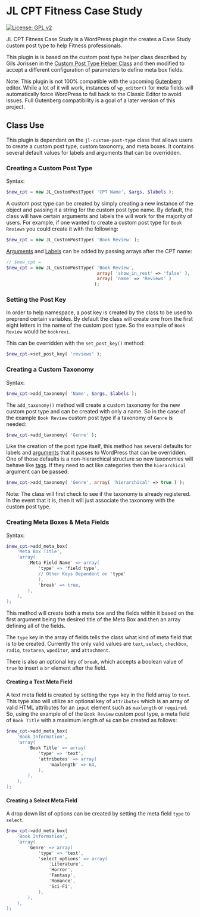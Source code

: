 # JL CPT Fitness Case Study

[![License: GPL v2](https://img.shields.io/badge/License-GPL%20v2-blue.svg?style=plastic)](https://www.gnu.org/licenses/old-licenses/gpl-2.0.en.html)

JL CPT Fitness Case Study is a WordPress plugin the creates a Case Study custom post type to help Fitness professionals.

This plugin is is based on the custom post type helper class described by Gils Jorissen in the [Custom Post Type Helper Class](https://code.tutsplus.com/articles/custom-post-type-helper-class--wp-25104) and then modified to accept a different configuration of parameters to define meta box fields.

Note: This plugin is not 100% compatible with the upcoming [Gutenberg](https://github.com/WordPress/gutenberg) editor. While a lot of it will work, instances of `wp_editor()` for meta fields will automatically force WordPress to fall back to the Classic Editor to avoid issues. Full Gutenberg compatibility is a goal of a later version of this project.

## Class Use
This plugin is dependant on the `jl-custom-post-type` class that allows users to create a custom post type, custom taxonomy, and meta boxes. It contains several default values for labels and arguments that can be overridden.

### Creating a Custom Post Type
Syntax:
```php
$new_cpt = new JL_CustomPostType( 'CPT Name', $args, $labels );
```

A custom post type can be created by simply creating a new instance of the object and passing it a string for the custom post type name. By default, the class will have certain arguments and labels the will work for the majority of users. For example, if one wanted to create a custom post type for `Book Reviews` you could create it with the following:

```php
$new_cpt = new JL_CustomPostType( 'Book Review' );
```

[Arguments](https://developer.wordpress.org/reference/functions/register_post_type/#parameters) and [Labels](https://developer.wordpress.org/reference/functions/get_post_type_labels/#description) can be added by passing arrays after the CPT name:

```php
// $new_cpt = 
$new_cpt = new JL_CustomPostType( 'Book Review', 
                                  array( 'show_in_rest' => 'false' ), 
                                  array( 'name' => 'Reviews' )
                                 );
```

### Setting the Post Key
In order to help namespace, a post key is created by the class to be used to preprend certain variables. By default the class will create one from the first eight letters in the name of the custom post type. So the example of `Book Review` would be `bookrevi`.

This can be overridden with the `set_post_key()` method:

```php
$new_cpt->set_post_key( 'reviews' );
```

### Creating a Custom Taxonomy
Syntax:

```php
$new_cpt->add_taxonomy( 'Name', $args, $labels );
```

The `add_taxonomy()` method will create a custom taxonomy for the new custom post type and can be created with only a name. So in the case of the example `Book Review` custom post type if a taxonomy of `Genre` is needed:

```php
$new_cpt->add_taxonomy( 'Genre' );
``` 
 
 Like the creation of the post type itself, this method has several defaults for labels and [arguments](https://developer.wordpress.org/reference/functions/register_taxonomy/#parameters) that it passes to WordPress that can be overridden. One of those defaults is a non-hierarchical structure so new taxonomies will behave like [tags](http://www.wpbeginner.com/glossary/tag/). If they need to act like categories then the `hierarchical` argument can be passed:
 
 ```php
$new_cpt->add_taxonomy( 'Genre', array( 'hierarchical' => true ) );
```

Note: The class will first check to see if the taxonomy is already registered. In the event that it is, then it will just associate the taxonomy with the custom post type.

### Creating Meta Boxes & Meta Fields

Syntax:

```php
$new_cpt->add_meta_box(
    'Meta Box Title',
    'array(
        'Meta Field Name' => array(
            'type' => 'field type',
            // Other Keys Dependent on 'type'
            ),
            'break' => true,
        ),
    ),
);
```

This method will create both a meta box and the fields within it based on the first argument being the desired title of the Meta Box and then an array defining all of the fields.

The `type` key in the array of fields tells the class what kind of meta field that is to be created. Currently the only valid values are `text`, `select`, `checkbox`, `radio`, `textarea`, `wpeditor`, and `attachment`.

There is also an optional key of `break`, which accepts a boolean value  of `true` to insert a `br` element after the field.

#### Creating a Text Meta Field

A text meta field is created by setting the `type` key in the field array to `text`. This type also will utilize an optional key of `attributes` which is an array of valid HTML attributes for an `input` element such as `maxlength` or `required`. So, using the example of of the `Book Review` custom post type, a meta field of `Book Title` with a maximum length of `64` can be created as follows:

```php
$new_cpt->add_meta_box(
    'Book Information',
    'array(
        'Book Title' => array(
            'type' => 'text',
            'attributes' => array(
                'maxlength' => 64,
            ),
        ),
    ),
);
```

#### Creating a Select Meta Field

A drop down list of options can be created by setting the meta field `type` to `select`.

```php
$new_cpt->add_meta_box(
    'Book Information',
    'array(
        'Genre' => array(
            'type' => 'text',
            'select_options' => array(
                'Literature',
                'Horror',
                'Fantasy',
                'Romance',
                'Sci-Fi',
            ),
        ),
    ),
);
```

